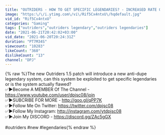 ```yaml
---
title: "OUTRIDERS - HOW TO GET SPECIFIC LEGENDARIES? - INCREASED RATE OR MAJORLY FLAWED NEW LOOT SYSTEM?"
image: "https:\/\/i.ytimg.com\/vi\/Rif5Cx4ntxU\/hqdefault.jpg"
vid_id: "Rif5Cx4ntxU"
categories: "Gaming"
tags: ["outriders","outriders legendary","outriders legendaries"]
date: "2021-06-21T20:42:02+03:00"
vid_date: "2021-06-20T20:24:31Z"
duration: "PT7M34S"
viewcount: "10283"
likeCount: "360"
dislikeCount: "13"
channel: "DPJ"
---
```

{% raw %}The new Outriders 1.5 patch will introduce a new anti-dupe legendary system, can this system be exploited to get specific legendaries or is the system actually flawed?<br />✅►Become A MEMBER Of The Channel - <a rel="nofollow" target="blank" href="https://www.youtube.com/user/dpjsc08/join">https://www.youtube.com/user/dpjsc08/join</a><br />✅►SUBCRIBE FOR MORE - <a rel="nofollow" target="blank" href="http://goo.gl/qPP7K">http://goo.gl/qPP7K</a> <br />✅►Follow Me On Twitter: <a rel="nofollow" target="blank" href="https://twitter.com/dpjsc08">https://twitter.com/dpjsc08</a><br />✅►Follow My Instagram: <a rel="nofollow" target="blank" href="http://instagram.com/ytdpjsc08">http://instagram.com/ytdpjsc08</a><br />✅►Join My DISCORD - <a rel="nofollow" target="blank" href="https://discord.gg/ZAc5gGX">https://discord.gg/ZAc5gGX</a><br /><br />#outriders #new #legendaries{% endraw %}
